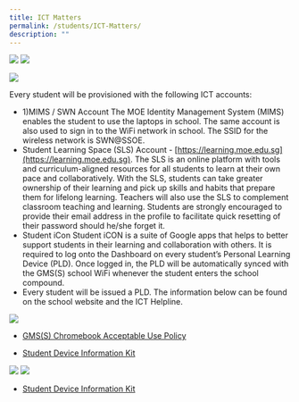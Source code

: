 ```yaml
---
title: ICT Matters
permalink: /students/ICT-Matters/
description: ""
---
```


![](/images/GMS(S)%20PLD%20Acceptable%20User%20Policy.jpg)
![](/images/GMS(S)%20PLD%20Routines%20for%20Students.jpg)


![](/images/PLD%20Issue%20Reporting.jpg)

Every student will be provisioned with the following ICT accounts:
* 1)MIMS / SWN Account
The MOE Identity Management System (MIMS) enables the student to use the laptops in school. The same account is also used to sign in to the WiFi network in school. The SSID for the wireless network is SWN@SSOE.
* Student Learning Space (SLS) Account - [https://learning.moe.edu.sg](https://learning.moe.edu.sg). The SLS is an online platform with tools and curriculum-aligned resources for all students to learn at their own pace and collaboratively. With the SLS, students can take greater ownership of their learning and pick up skills and habits that prepare them for lifelong learning. Teachers will also use the SLS to complement classroom teaching and learning. Students are strongly encouraged to provide their email address in the profile to facilitate quick resetting of their password should he/she forget it.
* Student iCon
Student iCON is a suite of Google apps that helps to better support students in their learning and collaboration with others. It is required to log onto the Dashboard on every student’s Personal Learning Device (PLD). Once logged in, the PLD will be automatically synced with the GMS(S) school WiFi
whenever the student enters the school compound.
* Every student will be issued a PLD. The information below can be found on the school website and the ICT Helpline.

![](/images/PLD%20Issue%20Reporting%202.jpg)



*  [ GMS(S) Chromebook Acceptable Use Policy](/files/GMSS-Chromebook-Acceptable-Use-Policy.pdf)

*  [Student Device Information Kit](/files/Student%20Device%20Information%20Kit_23%20Jun%2022.pdf)


![](/images/GMS(S)%20PLD%20Acceptable%20User%20Policy.jpg)
![](/images/GMS(S)%20PLD%20Routines%20for%20Students.jpg)

*  [Student Device Information Kit](/files/Student%20Device%20Information%20Kit_23%20Jun%2022.pdf)

